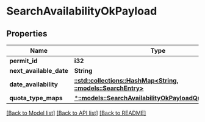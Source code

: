 # SearchAvailabilityOkPayload

## Properties
Name | Type | Description | Notes
------------ | ------------- | ------------- | -------------
**permit_id** | **i32** |  | 
**next_available_date** | **String** |  | 
**date_availability** | [**::std::collections::HashMap<String, ::models::SearchEntry>**](SearchEntry.md) |  | 
**quota_type_maps** | [***::models::SearchAvailabilityOkPayloadQuotaTypeMaps**](SearchAvailabilityOk_payload_quota_type_maps.md) |  | 

[[Back to Model list]](../README.md#documentation-for-models) [[Back to API list]](../README.md#documentation-for-api-endpoints) [[Back to README]](../README.md)


